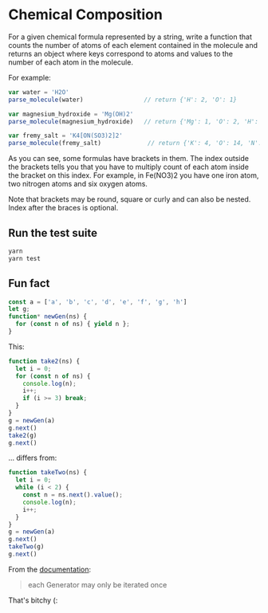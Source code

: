 # Chemical Composition

For a given chemical formula represented by a string, write a function that counts the number of atoms of each element contained in the molecule and returns an object where keys correspond to atoms and values to the number of each atom in the molecule.

For example:

```js
var water = 'H2O'
parse_molecule(water)                 // return {'H': 2, 'O': 1}
```

```js
var magnesium_hydroxide = 'Mg(OH)2'
parse_molecule(magnesium_hydroxide)   // return {'Mg': 1, 'O': 2, 'H': 2}
```
```js
var fremy_salt = 'K4[ON(SO3)2]2'
parse_molecule(fremy_salt)             // return {'K': 4, 'O': 14, 'N': 2, 'S': 4}
```
As you can see, some formulas have brackets in them. The index outside the brackets tells you that you have to multiply count of each atom inside the bracket on this index. For example, in Fe(NO3)2 you have one iron atom, two nitrogen atoms and six oxygen atoms.

Note that brackets may be round, square or curly and can also be nested. Index after the braces is optional.

## Run the test suite
```sh
yarn
yarn test
```

## Fun fact

```js
const a = ['a', 'b', 'c', 'd', 'e', 'f', 'g', 'h']
let g;
function* newGen(ns) {
  for (const n of ns) { yield n };
}
```

This:
```js
function take2(ns) {
  let i = 0;
  for (const n of ns) {
    console.log(n);
    i++;
    if (i >= 3) break;
  }
}
g = newGen(a)
g.next()
take2(g)
g.next()
```

... differs from:
```js
function takeTwo(ns) {
  let i = 0;
  while (i < 2) {
    const n = ns.next().value();
    console.log(n);
    i++;
  }
}
g = newGen(a)
g.next()
takeTwo(g)
g.next()
```

From the [documentation](https://developer.mozilla.org/en-US/docs/Web/JavaScript/Guide/Iterators_and_Generators#Generator_functions):
> each Generator may only be iterated once

That's bitchy (:

